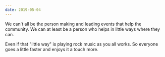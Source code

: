 ```yaml
---
date: 2019-05-04
---
```


We can't all be the person making and leading events that help the community. We can at least be a person who helps in little ways where they can.

Even if that "little way" is playing rock music as you all works. So everyone goes a little faster and enjoys it a touch more.
